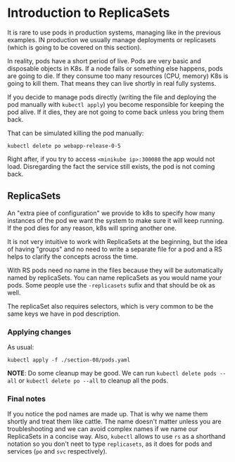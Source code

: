 # Introduction to ReplicaSets

It is rare to use pods in production systems, managing like in the previous examples. IN production we usually manage deployments or replicasets (which is going to be covered on this section).

In reality, pods have a short period of live. Pods are very basic and disposable objects in K8s.
If a node fails or something else happens, pods are going to die. If they consume too many resources (CPU, memory) K8s is going to kill them. That means they can live shortly in real fully systems.

If you decide to manage pods directly (writing the file and deploying the pod manually with `kubectl apply`) you become responsible for keeping the pod alive. If it dies, they are not going to come back unless you bring them back.

That can be simulated killing the pod manually:
```
kubectl delete po webapp-release-0-5
```

Right after, if you try to access `<minikube ip>:300080` the app would not load. Disregarding the fact the service still exists, the pod is not coming back.

## ReplicaSets

An "extra piee of configuration" we provide to k8s to specify how many instances of the pod we want the system to make sure it will keep running. If the pod dies for any reason, k8s will spring another one.

It is not very intuitive to work with ReplicaSets at the beginning, but the idea of having "groups" and no need to write a separate file for a pod and a RS helps to clarify the concepts across the time.

With RS pods need no name in the files because they will be automatically named by replicaSets. You can name replicaSets as you would name your pods. Some people use the `-replicasets` sufix and that should be ok as well.

The replicaSet also requires selectors, which is very common to be the same keys we have in pod description.

### Applying changes

As usual:

```
kubectl apply -f ./section-08/pods.yaml
```
**NOTE**: Do some cleanup may be good. We can run `kubectl delete pods --all` or `kubectl delete po --all` to cleanup all the pods.

### Final notes

If you notice the pod names are made up. That is why we name them shortly and treat them like cattle. The name doesn't matter unless you are troubleshooting and we can avoid complex names if we name our ReplicaSets in a concise way. Also, `kubectl` allows to use `rs` as a shorthand notation so you don't neet to type `replicasets`, as it does for pods and services (`po` and `svc` respectively).

